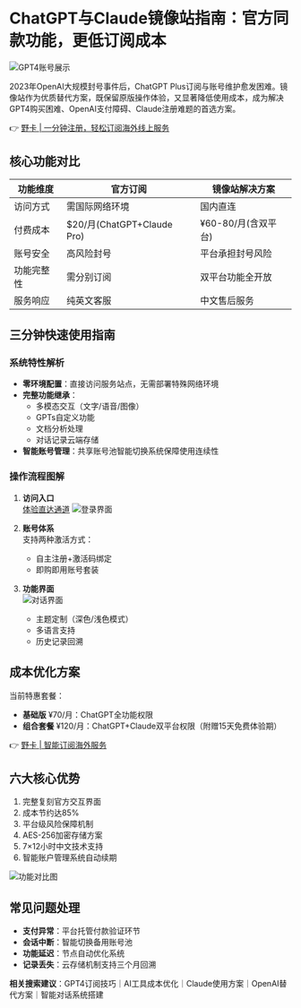 # ChatGPT与Claude镜像站指南：官方同款功能，更低订阅成本

![GPT4账号展示](https://bbtdd.com/wp-content/uploads/img/6230097925813.webp)

2023年OpenAI大规模封号事件后，ChatGPT Plus订阅与账号维护愈发困难。镜像站作为优质替代方案，既保留原版操作体验，又显著降低使用成本，成为解决GPT4购买困难、OpenAI支付障碍、Claude注册难题的首选方案。

👉 [野卡 | 一分钟注册，轻松订阅海外线上服务](https://bbtdd.com/yeka)

## 核心功能对比
| 功能维度        | 官方订阅                     | 镜像站解决方案               |
|-----------------|------------------------------|------------------------------|
| 访问方式        | 需国际网络环境               | 国内直连                     |
| 付费成本        | $20/月(ChatGPT+Claude Pro)  | ¥60-80/月(含双平台)          |
| 账号安全        | 高风险封号                   | 平台承担封号风险             |
| 功能完整性      | 需分别订阅                   | 双平台功能全开放             |
| 服务响应        | 纯英文客服                   | 中文售后服务                 |

## 三分钟快速使用指南

### 系统特性解析
- **零环境配置**：直接访问服务站点，无需部署特殊网络环境
- **完整功能继承**：
  - 多模态交互（文字/语音/图像）
  - GPTs自定义功能
  - 文档分析处理
  - 对话记录云端存储
- **智能账号管理**：共享账号池智能切换系统保障使用连续性

### 操作流程图解
1. **访问入口**  
   [体验直达通道](https://chatshare.biz/)
   ![登录界面](https://bbtdd.com/wp-content/uploads/img/0259461063.webp)

2. **账号体系**  
   支持两种激活方式：
   - 自主注册+激活码绑定
   - 即购即用账号套装

3. **功能界面**  
   ![对话界面](https://bbtdd.com/wp-content/uploads/img/20092851192.webp)
   - 主题定制（深色/浅色模式）
   - 多语言支持
   - 历史记录回溯

## 成本优化方案
当前特惠套餐：
- **基础版** ¥70/月：ChatGPT全功能权限
- **组合套餐** ¥120/月：ChatGPT+Claude双平台权限（附赠15天免费体验期）

👉 [野卡 | 智能订阅海外服务](https://bbtdd.com/yeka)

## 六大核心优势
1. 完整复刻官方交互界面
2. 成本节约达85%
3. 平台级风险保障机制
4. AES-256加密存储方案
5. 7×12小时中文技术支持
6. 智能账户管理系统自动续期

![功能对比图](https://bbtdd.com/wp-content/uploads/img/314687359.webp)

## 常见问题处理
- **支付异常**：平台托管付款验证环节
- **会话中断**：智能切换备用账号池
- **功能延迟**：节点自动优化系统
- **记录丢失**：云存储机制支持三个月回溯

**相关搜索建议**：GPT4订阅技巧｜AI工具成本优化｜Claude使用方案｜OpenAI替代方案｜智能对话系统搭建